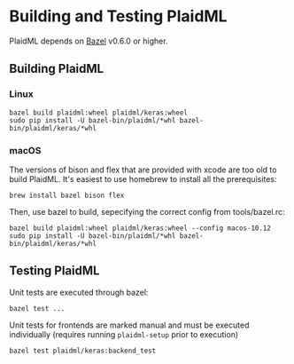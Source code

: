 # Building and Testing PlaidML

PlaidML depends on [Bazel](http://bazel.build) v0.6.0 or higher.

## Building PlaidML

### Linux

```
bazel build plaidml:wheel plaidml/keras:wheel
sudo pip install -U bazel-bin/plaidml/*whl bazel-bin/plaidml/keras/*whl
```

### macOS

The versions of bison and flex that are provided with xcode are too old to build PlaidML.
It's easiest to use homebrew to install all the prerequisites:

```
brew install bazel bison flex
```

Then, use bazel to build, sepecifying the correct config from tools/bazel.rc: 

```
bazel build plaidml:wheel plaidml/keras:wheel --config macos-10.12
sudo pip install -U bazel-bin/plaidml/*whl bazel-bin/plaidml/keras/*whl
```

## Testing PlaidML

Unit tests are executed through bazel:

```
bazel test ...
```

Unit tests for frontends are marked manual and must be executed individually (requires running `plaidml-setup` prior to execution)

```
bazel test plaidml/keras:backend_test
```



